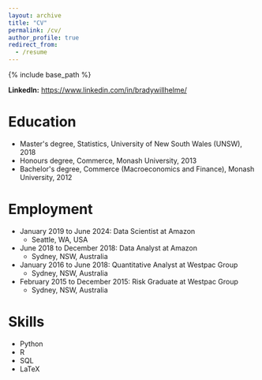 ```yaml
---
layout: archive
title: "CV"
permalink: /cv/
author_profile: true
redirect_from:
  - /resume
---
```


{% include base_path %}

**LinkedIn:** https://www.linkedin.com/in/bradywillhelme/

Education
======
* Master's degree, Statistics, University of New South Wales (UNSW), 2018
* Honours degree, Commerce, Monash University, 2013
* Bachelor's degree, Commerce (Macroeconomics and Finance), Monash University, 2012

Employment
======
* January 2019 to June 2024: Data Scientist at Amazon
  * Seattle, WA, USA
* June 2018 to December 2018: Data Analyst at Amazon
  * Sydney, NSW, Australia
* January 2016 to June 2018: Quantitative Analyst at Westpac Group
  * Sydney, NSW, Australia
* February 2015 to December 2015: Risk Graduate at Westpac Group
  * Sydney, NSW, Australia

Skills
======
* Python
* R
* SQL
* LaTeX

